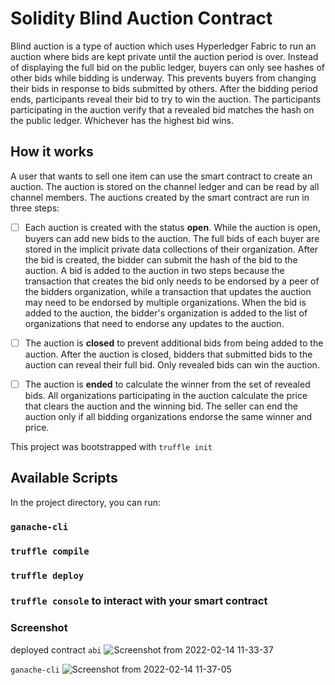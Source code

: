 # Solidity Blind Auction Contract

Blind auction is a type of auction which uses Hyperledger Fabric to run an auction where bids are kept private until the auction period is over. Instead of displaying the full bid on the public ledger, buyers can only see hashes of other bids while bidding is underway. This prevents buyers from changing their bids in response to bids submitted by others. After the bidding period ends, participants reveal their bid to try to win the auction. The participants participating in the auction verify that a revealed bid matches the hash on the public ledger. Whichever has the highest bid wins.

## How it works

A user that wants to sell one item can use the smart contract to create an auction. The auction is stored on the channel ledger and can be read by all channel members. The auctions created by the smart contract are run in three steps:
- [ ] Each auction is created with the status **open**. While the auction is open, buyers can add new bids to the auction. The full bids of each buyer are stored in the implicit private data collections of their organization. After the bid is created, the bidder can submit the hash of the bid to the auction. A bid is added to the auction in two steps because the transaction that creates the bid only needs to be endorsed by a peer of the bidders organization, while a transaction that updates the auction may need to be endorsed by multiple organizations. When the bid is added to the auction, the bidder's organization is added to the list of organizations that need to endorse any updates to the auction.
- [ ] The auction is **closed** to prevent additional bids from being added to the auction. After the auction is closed, bidders that submitted bids to the auction can reveal their full bid. Only revealed bids can win the auction.
- [ ] The auction is **ended** to calculate the winner from the set of revealed bids. All organizations participating in the auction calculate the price that clears the auction and the winning bid. The seller can end the auction only if all bidding organizations endorse the same winner and price.


This project was bootstrapped with `truffle init`

## Available Scripts

In the project directory, you can run:

### `ganache-cli`
### `truffle compile`
### `truffle deploy`
### `truffle console` to interact with your smart contract

### Screenshot
deployed contract `abi`
![Screenshot from 2022-02-14 11-33-37](https://user-images.githubusercontent.com/46388113/153857395-6fd3dd0e-d15e-429b-9acd-77ad7fbcba47.png)

`ganache-cli`
![Screenshot from 2022-02-14 11-37-05](https://user-images.githubusercontent.com/46388113/153857742-6502b82c-b792-4f70-a75f-a86d9806d585.png)


